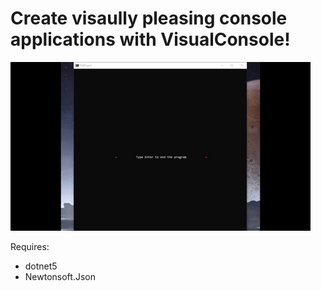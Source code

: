 # Create visaully pleasing console applications with VisualConsole!

![alt text](https://github.com/Ruan191/Basic-Console-GameEngine/blob/main/VisualConsole/VisualConsole/images/Example.gif "Logo Title Text 1")


Requires:
* dotnet5
* Newtonsoft.Json
